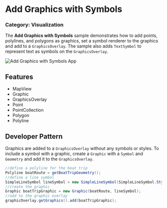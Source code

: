 # Add Graphics with Symbols
### Category: Visualization
The **Add Graphics with Symbols** sample demonstrates how to add points, polylines, and polygons as graphics, set a symbol renderer to the graphics and add to a `GraphicsOverlay`.  The sample also adds `TextSymbol` to represent text as symbols on the `GraphicsOverlay`.

![Add Graphics with Symbols App](add-graphic-symbols.png)

## Features
* MapView
* Graphic
* GraphicsOverlay
* Point
* PointCollection
* Polygon
* Polyline

## Developer Pattern
Graphics are added to a `GraphicsOverlay` without any symbols or styles. To include a symbol with a graphic, create a `Graphic` with a `Symbol` and `Geometry` and add it to the `GraphicsOverlay`. 

```java
//define a polyline for the boat trip
Polyline boatRoute = getBoatTripGeometry();
//define a line symbol
SimpleLineSymbol lineSymbol = new SimpleLineSymbol(SimpleLineSymbol.Style.DASH, Color.rgb(128, 0, 128), 4);
//create the graphic
Graphic boatTripGraphic = new Graphic(boatRoute, lineSymbol);
//add to the graphic overlay
graphicOverlay.getGraphics().add(boatTripGraphic);
```

